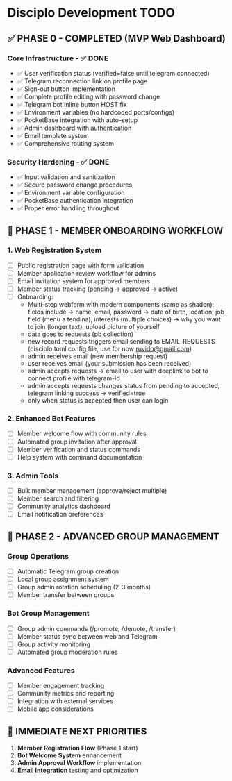 # Disciplo Development TODO

## ✅ PHASE 0 - COMPLETED (MVP Web Dashboard)

### Core Infrastructure - ✅ DONE
- ✅ User verification status (verified=false until telegram connected)
- ✅ Telegram reconnection link on profile page
- ✅ Sign-out button implementation  
- ✅ Complete profile editing with password change
- ✅ Telegram bot inline button HOST fix
- ✅ Environment variables (no hardcoded ports/configs)
- ✅ PocketBase integration with auto-setup
- ✅ Admin dashboard with authentication
- ✅ Email template system
- ✅ Comprehensive routing system

### Security Hardening - ✅ DONE
- ✅ Input validation and sanitization
- ✅ Secure password change procedures
- ✅ Environment variable configuration
- ✅ PocketBase authentication integration
- ✅ Proper error handling throughout

## 🔄 PHASE 1 - MEMBER ONBOARDING WORKFLOW

### 1. Web Registration System
- [ ] Public registration page with form validation
- [ ] Member application review workflow for admins
- [ ] Email invitation system for approved members
- [ ] Member status tracking (pending → approved → active)
- [ ] Onboarding: 
    * Multi-step webform with modern components (same as shadcn): fields include -> name, email, password -> date of birth, location, job field (menu a tendina), interests (multiple choices) -> why you want to join (longer text), upload picture of yourself
    * data goes to requests (pb collection)
    * new record requests triggers email sending to EMAIL_REQUESTS (disciplo.toml config file, use for now ruvido@gmail.com)
    * admin receives email (new membership request)
    * user receives email (your submission has been received)
    * admin accepts requests -> email to user with deeplink to bot to connect profile with telegram-id
    * admin accepts requests changes status from pending to accepted, telegram linking success -> verified=true
    * only when status is accepted then user can login

### 2. Enhanced Bot Features  
- [ ] Member welcome flow with community rules
- [ ] Automated group invitation after approval
- [ ] Member verification and status commands
- [ ] Help system with command documentation

### 3. Admin Tools
- [ ] Bulk member management (approve/reject multiple)
- [ ] Member search and filtering
- [ ] Community analytics dashboard
- [ ] Email notification preferences

## 🏢 PHASE 2 - ADVANCED GROUP MANAGEMENT

### Group Operations
- [ ] Automatic Telegram group creation
- [ ] Local group assignment system
- [ ] Group admin rotation scheduling (2-3 months)
- [ ] Member transfer between groups

### Bot Group Management
- [ ] Group admin commands (/promote, /demote, /transfer)
- [ ] Member status sync between web and Telegram
- [ ] Group activity monitoring
- [ ] Automated group moderation rules

### Advanced Features
- [ ] Member engagement tracking
- [ ] Community metrics and reporting
- [ ] Integration with external services
- [ ] Mobile app considerations

## 🚀 IMMEDIATE NEXT PRIORITIES

1. **Member Registration Flow** (Phase 1 start)
2. **Bot Welcome System** enhancement  
3. **Admin Approval Workflow** implementation
4. **Email Integration** testing and optimization

